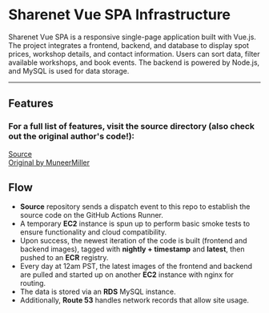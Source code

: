 # Sharenet Vue SPA Infrastructure

Sharenet Vue SPA is a responsive single-page application built with Vue.js. The project integrates a frontend, backend, and database to display spot prices, workshop details, and contact information. Users can sort data, filter available workshops, and book events. The backend is powered by Node.js, and MySQL is used for data storage.

---

## Features

### For a full list of features, visit the source directory (also check out the original author's code!): 
<a href="https://github.com/drshooby/Sharenet-Vue-Spa">Source<a>  
<a href="https://github.com/MuneerMiller/Sharenet-Vue-Spa">Original by MuneerMiller<a>

## Flow

- **Source** repository sends a dispatch event to this repo to establish the source code on the GitHub Actions Runner.
- A temporary **EC2** instance is spun up to perform basic smoke tests to ensure functionality and cloud compatibility.
- Upon success, the newest iteration of the code is built (frontend and backend images), tagged with **nightly + timestamp** and **latest**, then pushed to an **ECR** registry.
- Every day at 12am PST, the latest images of the frontend and backend are pulled and started up on another **EC2** instance with nginx for routing.
- The data is stored via an **RDS** MySQL instance.
- Additionally, **Route 53** handles network records that allow site usage.
